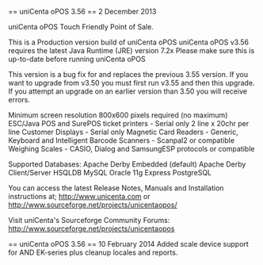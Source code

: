 == uniCenta oPOS 3.56 ==
2 December 2013


uniCenta oPOS Touch Friendly Point of Sale.


This is a Production version build of uniCenta oPOS
uniCenta oPOS v3.56 requires the latest Java Runtime (JRE) version 7.2x 
Please make sure this is up-to-date before running uniCenta oPOS

This version is a bug fix for and replaces the previous 3.55 version.
If you want to upgrade from v3.50 you must first run v3.55 and then this upgrade.
If you attempt an upgrade on an earlier version than 3.50 you will receive errors.

Minimum screen resolution 800x600 pixels required (no maximum)
ESC/Java POS and SurePOS ticket printers - Serial only
2 line x 20chr per line Customer Displays - Serial only
Magnetic Card Readers - Generic, Keyboard and Intelligent
Barcode Scanners - Scanpal2 or compatible
Weighing Scales - CASIO, Dialog and SamsungESP protocols or compatible

Supported Databases:
Apache Derby Embedded (default)
Apache Derby Client/Server
HSQLDB
MySQL
Oracle 11g Express
PostgreSQL


You can access the latest Release Notes, Manuals and Installation instructions at;
http://www.unicenta.com or http://www.sourceforge.net/projects/unicentaopos/


Visit uniCenta's Sourceforge Community Forums:
http://www.sourceforge.net/projects/unicentaopos

== uniCenta oPOS 3.56 ==
10 February 2014
Added scale device support for AND EK-series plus cleanup locales and reports.





